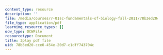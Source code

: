 ```yaml
---
content_type: resource
description: ''
file: /media/courses/7-01sc-fundamentals-of-biology-fall-2011/78b3ed20cce0454e20d7c1dff743704c_zQfcPQpKZUk.pdf
file_type: application/pdf
learning_resource_types: []
ocw_type: OCWFile
resourcetype: Document
title: 3play pdf file
uid: 78b3ed20-cce0-454e-20d7-c1dff743704c
---
```

